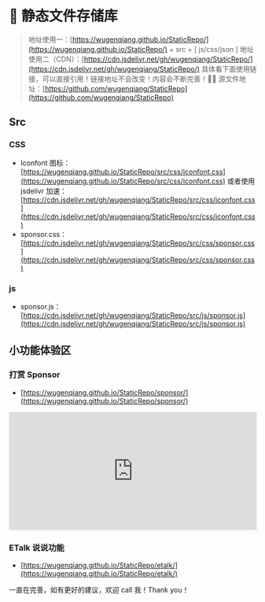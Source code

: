 # 👒 静态文件存储库
> 地址使用一：[https://wugenqiang.github.io/StaticRepo/](https://wugenqiang.github.io/StaticRepo/) + src + [ js/css/json ] 
> 地址使用二（CDN）：[https://cdn.jsdelivr.net/gh/wugenqiang/StaticRepo/](https://cdn.jsdelivr.net/gh/wugenqiang/StaticRepo/)
> 具体看下面使用链接，可以直接引用！链接地址不会改变！内容会不断完善！🎉🎉 源文件地址：[https://github.com/wugenqiang/StaticRepo](https://github.com/wugenqiang/StaticRepo)

## Src
### CSS
* Iconfont 图标：[https://wugenqiang.github.io/StaticRepo/src/css/iconfont.css](https://wugenqiang.github.io/StaticRepo/src/css/iconfont.css) 或者使用 jsdelivr 加速： [https://cdn.jsdelivr.net/gh/wugenqiang/StaticRepo/src/css/iconfont.css](https://cdn.jsdelivr.net/gh/wugenqiang/StaticRepo/src/css/iconfont.css)
* sponsor.css：[https://cdn.jsdelivr.net/gh/wugenqiang/StaticRepo/src/css/sponsor.css](https://cdn.jsdelivr.net/gh/wugenqiang/StaticRepo/src/css/sponsor.css)

### js

* sponsor.js：[https://cdn.jsdelivr.net/gh/wugenqiang/StaticRepo/src/js/sponsor.js](https://cdn.jsdelivr.net/gh/wugenqiang/StaticRepo/src/js/sponsor.js)

## 小功能体验区

### 打赏 Sponsor

* [https://wugenqiang.github.io/StaticRepo/sponsor/](https://wugenqiang.github.io/StaticRepo/sponsor/)

<iframe src="https://wugenqiang.github.io/StaticRepo/sponsor/" style="overflow-x:hidden;overflow-y:hidden; border:0xp none #fff; min-height:240px; width:100%;"  frameborder="0" scrolling="no"></iframe>

### ETalk 说说功能

* [https://wugenqiang.github.io/StaticRepo/etalk/](https://wugenqiang.github.io/StaticRepo/etalk/)

一直在完善，如有更好的建议，欢迎 call 我！Thank you！
